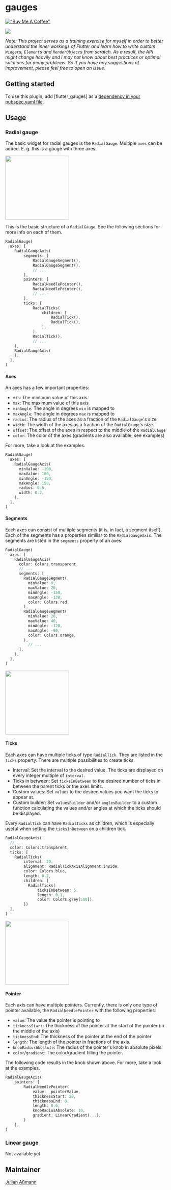 # gauges

[!["Buy Me A Coffee"](https://www.buymeacoffee.com/assets/img/custom_images/orange_img.png)](https://www.buymeacoffee.com/julianassmann)

![](doc/demo.png)

*Note: This project serves as a training exercise for myself in order to better understand the inner workings of Flutter and learn how to write custom `Widget`s, `Element`s and `RenderObject`s from scratch. As a result, the API might change heavily and I may not know about best practices or optimal solutions for many problems. So if you have any suggestions of improvement, please feel free to open an issue.*


## Getting started

To use this plugin, add [flutter_gauges] as a [dependency in your pubspec.yaml file](https://flutter.dev/docs/development/packages-and-plugins/using-packages).

## Usage

### Radial gauge

The basic widget for radial gauges is the `RadialGauge`. Multiple `axes` can be added. E. g. this is a gauge with three axes:

<img src="https://raw.githubusercontent.com/JulianAssmann/flutter_gauges/master/doc/multiple_axes.png" width="200" height="200">

This is the basic structure of a `RadialGauge`. See the following sections for more info on each of them.

```dart
RadialGauge(
  axes: [
    RadialGaugeAxis(
        segments: [
            RadialGaugeSegment(),
            RadialGaugeSegment(),
            // ...
        ],
        pointers: [
            RadialNeedlePointer(),
            RadialNeedlePointer(),
            // ...
        ],
        ticks: [
            RadialTicks(
                children: [
                    RadialTick(),
                    RadialTick(),
                ],
            ),
            RadialTick(),
            // ...
    ),
    RadialGaugeAxis(
    ),
  ],
)
```

#### Axes

An axes has a few important properties:

- `min`: The minimum value of this axis
- `max`: The maximum value of this axis
- `minAngle`: The angle in degrees `min` is mapped to
- `maxAngle`: The angle in degrees `max` is mapped to
- `radius`: The radius of the axes as a fraction of the `RadialGauge`'s size
- `width`: The width of the axes as a fraction of the `RadialGauge`'s size
- `offset`: The offset of the axes in respect to the middle of the `RadialGauge`
- `color`: The color of the axes (gradients are also available, see examples)

For more, take a look at the examples.
 
```dart
RadialGauge(
  axes: [
    RadialGaugeAxis(
      minValue: -100,
      maxValue: 100,
      minAngle: -150,
      maxAngle: 150,
      radius: 0.6,
      width: 0.2,
    ),
  ],
)
```

#### Segments

Each axes can consist of multiple segments (it is, in fact, a segment itself). Each of the segments has a properties similiar to the `RadialGaugeAxis`. The segments are listed in the `segments` property of an axes:

```dart
RadialGauge(
  axes: [
    RadialGaugeAxis(
      color: Colors.transparent,
      // ...
      segments: [
        RadialGaugeSegment(
          minValue: 0, 
          maxValue: 20, 
          minAngle: -150, 
          maxAngle: -130,
          color: Colors.red,
        ),
        RadialGaugeSegment(
          minValue: 20, 
          maxValue: 40, 
          minAngle: -120, 
          maxAngle: -90,
          color: Colors.orange,
        ),
          // ...
      ],
    ),
  ],
)
```

<img src="https://raw.githubusercontent.com/JulianAssmann/flutter_gauges/master/doc/segments.png" width="200" height="200">

#### Ticks

Each axes can have multiple ticks of type `RadialTick`. They are listed in the `ticks` property. 
There are multiple possibilities to create ticks.

- Interval: Set the interval to the desired value. The ticks are displayed on every integer multiple of `interval`.
- Ticks in between: Set `ticksInBetween` to the desired number of ticks in between the parent ticks or the axes limits.
- Custom values: Set `values` to the desired values you want the ticks to appear at.
- Custom builder: Set `valuesBuilder` and/or `anglesBuilder` to a custom function calculating the values and/or angles at which the ticks should be displayed.

Every `RadialTick` can have `RadialTicks` as children, which is especially useful when setting the `ticksInBetween` on a children tick.

```dart
RadialGaugeAxis(
  // ...
  color: Colors.transparent,
  ticks: [
    RadialTicks(
        interval: 20,
        alignment: RadialTickAxisAlignment.inside,
        color: Colors.blue,
        length: 0.2,
        children: [
          RadialTicks(
              ticksInBetween: 5,
              length: 0.1,
              color: Colors.grey[500]),
        ])
  ],
)
```

<img src="https://raw.githubusercontent.com/JulianAssmann/flutter_gauges/master/doc/ticks_in_between.png" width="200" height="200">

#### Pointer

Each axis can have multiple pointers. Currently, there is only one type of pointer available, the `RadialNeedlePointer` with the following properties:

- `value`: The value the pointer is pointing to
- `ticknessStart`: The thickness of the pointer at the start of the pointer (in the middle of the axis)
- `ticknessEnd`: The thickness of the pointer at the end of the pointer
- `length`: The length of the pointer in fractions of the axis.
- `knobRadiusAboslute`: The radius of the pointer's knob in absolute pixels.
- `color`/`gradient`: The color/gradient filling the pointer.

The following code results in the knob shown above. For more, take a look at the examples.

```dart
RadialGaugeAxis(
    pointers: [
        RadialNeedlePointer(
            value: _pointerValue,
            thicknessStart: 20,
            thicknessEnd: 0,
            length: 0.6,
            knobRadiusAbsolute: 10,
            gradient: LinearGradient(...),
        )
    ],
)
```

### Linear gauge

Not available yet

## Maintainer
[Julian Aßmann](https://github.com/JulianAssmann)

